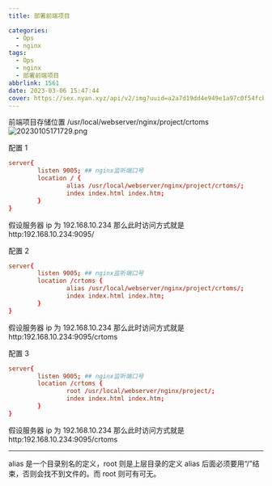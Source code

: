 ```yaml
---
title: 部署前端项目

categories:
  - Ops
  - nginx
tags:
  - Ops
  - nginx
  - 部署前端项目
abbrlink: 1561
date: 2023-03-06 15:47:44
cover: https://sex.nyan.xyz/api/v2/img?uuid=a2a7d19dd4e949e1a97c0f54fcb5f41b
---
```


前端项目存储位置
/usr/local/webserver/nginx/project/crtoms
![20230105171729.png](https://s2.loli.net/2023/03/08/yvA4zeda6CVD3NX.png)

配置 1

```conf
server{
        listen 9005; ## nginx监听端口号
        location / {
                alias /usr/local/webserver/nginx/project/crtoms/;
                index index.html index.htm;
        }
}
```

假设服务器 ip 为 192.168.10.234
那么此时访问方式就是 http:192.168.10.234:9095/

配置 2

```conf
server{
        listen 9005; ## nginx监听端口号
        location /crtoms {
                alias /usr/local/webserver/nginx/project/crtoms/;
                index index.html index.htm;
        }
}
```

假设服务器 ip 为 192.168.10.234
那么此时访问方式就是 http:192.168.10.234:9095/crtoms

配置 3

```conf
server{
        listen 9005; ## nginx监听端口号
        location /crtoms {
                root /usr/local/webserver/nginx/project/;
                index index.html index.htm;
        }
}
```

假设服务器 ip 为 192.168.10.234
那么此时访问方式就是 http:192.168.10.234:9095/crtoms

---

alias 是一个目录别名的定义，root 则是上层目录的定义
alias 后面必须要用“/”结束，否则会找不到文件的。而 root 则可有可无。
